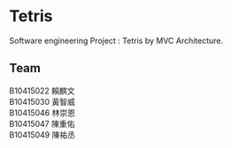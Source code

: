 # Tetris
Software engineering Project : Tetris by MVC Architecture.

## Team
B10415022 賴麒文  
B10415030 黃智威  
B10415046 林崇恩  
B10415047 陳重佑  
B10415049 陳祐丞  
